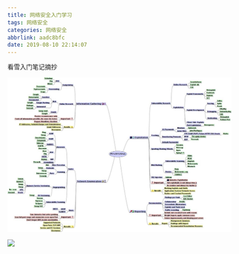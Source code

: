```yaml
---
title: 网络安全入门学习
tags: 网络安全
categories: 网络安全
abbrlink: aadc8bfc
date: 2019-08-10 22:14:07
---
```

看雪入门笔记摘抄
<!--more-->
![](https://github.com/starstarb/clouding/raw/master/security/渗透测试结构图.jpg)

![](https://github.com/starstarb/clouding/raw/master/security/安全漏洞&amp;恶意代码原图去掉zip后缀.jpg)

